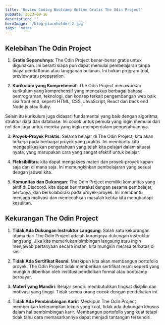```yaml
---
title: 'Review Coding Bootcamp Online Gratis The Odin Project'
pubDate: 2023-09-16
description: ''
heroImage: '/blog-placeholder-2.jpg'
tags: 'notes'
---
```


## Kelebihan The Odin Project

1. **Gratis Sepenuhnya**: The Odin Project benar-benar gratis untuk digunakan. Ini berarti siapa pun dapat memulai pembelajaran tanpa biaya pendaftaran atau langganan bulanan. Ini bukan program trial, preview atau preparation.

2. **Kurikulum yang Komprehensif**: The Odin Project menawarkan kurikulum yang komprehensif yang mencakup berbagai bahasa pemrograman, teknologi, dan konsep terkait pengembangan web baik sisi front end, seperti HTML, CSS, JavaScript, React dan back end Node.js atau Ruby. 

Selain itu kurikulum juga didasari fundamental yang baik dengan algoritma, struktur data dan database. Ini cocok untuk pemula yang ingin memulai dari nol dan juga untuk mereka yang ingin memperdalam pengetahuannya.

3. **Proyek-Proyek Praktis**: Selama belajar di The Odin Project, kita akan bekerja pada berbagai proyek yang praktis. Ini membantu kita mengaplikasikan pengetahuan yang telah kita pelajari dalam situasi nyata, yang merupakan cara yang sangat efektif untuk belajar.

4. **Fleksibilitas**: kita dapat mengakses materi dan proyek-proyek kapan saja dan di mana saja. Ini memungkinkan pembelajaran yang sesuai dengan jadwal kita.

5. **Komunitas dan Dukungan**: The Odin Project memiliki komunitas yang aktif di Disccord. kita dapat berinteraksi dengan sesama pembelajar, bertanya, dan berkolaborasi pada proyek-proyek. Ini membantu menjaga motivasi dan memecahkan masalah ketika kita menghadapi kesulitan.

## Kekurangan The Odin Project

1. **Tidak Ada Dukungan Instruktur Langsung**: Salah satu kekurangan utama dari The Odin Project adalah kurangnya dukungan instruktur langsung. Jika kita memerlukan bimbingan langsung atau ingin menjawab pertanyaan secara instan, kita mungkin merasa terbatas di sini.

2. **Tidak Ada Sertifikat Resmi**: Meskipun kita akan membangun portofolio proyek, The Odin Project tidak memberikan sertifikat resmi seperti yang mungkin diberikan oleh institusi pendidikan formal atau bootcamp berbayar.

3. **Materi yang Mandiri**: Belajar sendiri membutuhkan tingkat disiplin dan motivasi yang tinggi. Tidak semua orang cocok dengan pendekatan ini.

4. **Tidak Ada Pembimbingan Karir**: Meskipun The Odin Project memberikan keterampilan teknis yang kuat, tidak ada dukungan khusus dalam hal pembimbingan karir. Membangun portofolio yang kuat tetapi tidak tahu cara memasarkannya dapat menjadi tantangan tersendiri.
